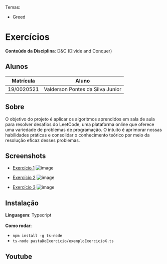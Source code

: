 Temas:
 - Greed

# Exercícios

**Conteúdo da Disciplina**: D&C (Divide and Conquer)<br>

## Alunos
|Matrícula | Aluno |
| -- | -- |
| 19/0020521  |  Valderson Pontes da Silva Junior |

## Sobre 
O objetivo do projeto é aplicar os algoritmos aprendidos em sala de aula para resolver desafios do LeetCode, uma plataforma online que oferece uma variedade de problemas de programação. O intuito é aprimorar nossas habilidades práticas e consolidar o conhecimento teórico por meio da resolução eficaz desses problemas.

## Screenshots
- [Exercício 1](https://leetcode.com/problems/kth-largest-element-in-an-array/)
![image](https://github.com/valdersonjr/D_C_Exercicios/assets/65057466/34381ccc-432e-4fc8-990f-f6380e64711d)

- [Exercício 2](https://leetcode.com/problems/median-of-two-sorted-arrays/)
![image](https://github.com/valdersonjr/D_C_Exercicios/assets/65057466/0720e920-0607-4f07-9b01-27667a74732d)

  
- [Exercício 3](https://leetcode.com/problems/k-closest-points-to-origin/)
  ![image](https://github.com/valdersonjr/D_C_Exercicios/assets/65057466/211f05f0-ab6b-4b06-a529-2b92e66d4013)



## Instalação 
**Linguagem**: Typecript<br><br>
**Como rodar**: 
- `npm install -g ts-node` </br>
 - `ts-node pastaDoExercicio/exemploExercicioX.ts`

## Youtube
